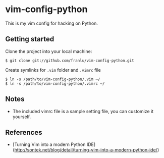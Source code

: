 vim-config-python
=================

This is my vim config for hacking on Python.

Getting started
---------------
Clone the project into your local machine:

	$ git clone git://github.com/franlu/vim-config-python.git

Create symlinks for `.vim` folder and `.vimrc` file

	$ ln -s /path/to/vim-config-python/.vim ~/
	$ ln -s /path/to/vim-config-python/.vimrc ~/

Notes
-----
* The included vimrc file is a sample setting file, you can customize it yourself.

References
----------
* [Turning Vim into a modern Python IDE] (http://sontek.net/blog/detail/turning-vim-into-a-modern-python-ide/)



